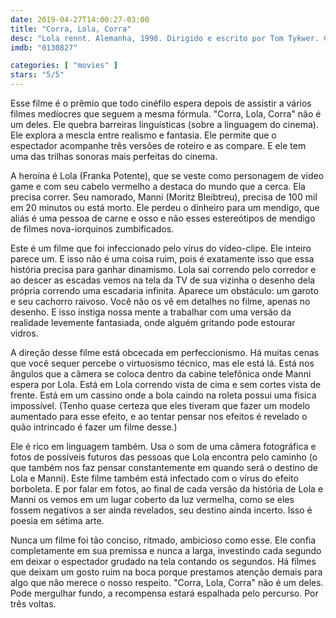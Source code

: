 ```yaml
---
date: 2019-04-27T14:00:27-03:00
title: "Corra, Lola, Corra"
desc: "Lola rennt. Alemanha, 1998. Dirigido e escrito por Tom Tykwer. Com Franka Potente, Moritz Bleibtreu, Herbert Knaup."
imdb: "0130827"

categories: [ "movies" ]
stars: "5/5"
---
```

Esse filme é o prêmio que todo cinéfilo espera depois de assistir a vários filmes medíocres que seguem a mesma fórmula. "Corra, Lola, Corra" não é um deles. Ele quebra barreiras linguísticas (sobre a linguagem do cinema). Ele explora a mescla entre realismo e fantasia. Ele permite que o espectador acompanhe três versões de roteiro e as compare. E ele tem uma das trilhas sonoras mais perfeitas do cinema.

A heroína é Lola (Franka Potente), que se veste como personagem de vídeo game e com seu cabelo vermelho a destaca do mundo que a cerca. Ela precisa correr. Seu namorado, Manni (Moritz Bleibtreu), precisa de 100 mil em 20 minutos ou está morto. Ele perdeu o dinheiro para um mendigo, que aliás é uma pessoa de carne e osso e não esses estereótipos de mendigo de filmes nova-iorquinos zumbificados.

Este é um filme que foi infeccionado pelo vírus do vídeo-clipe. Ele inteiro parece um. E isso não é uma coisa ruim, pois é exatamente isso que essa história precisa para ganhar dinamismo. Lola sai correndo pelo corredor e ao descer as escadas vemos na tela da TV de sua vizinha o desenho dela própria correndo uma escadaria infinita. Aparece um obstáculo: um garoto e seu cachorro raivoso. Você não os vê em detalhes no filme, apenas no desenho. E isso instiga nossa mente a trabalhar com uma versão da realidade levemente fantasiada, onde alguém gritando pode estourar vidros.

A direção desse filme está obcecada em perfeccionismo. Há muitas cenas que você sequer percebe o virtuosismo técnico, mas ele está lá. Está nos ângulos que a câmera se coloca dentro da cabine telefônica onde Manni espera por Lola. Está em Lola correndo vista de cima e sem cortes vista de frente. Está em um cassino onde a bola caindo na roleta possui uma física impossível. (Tenho quase certeza que eles tiveram que fazer um modelo aumentado para esse efeito, e ao tentar pensar nos efeitos é revelado o quão intrincado é fazer um filme desse.)

Ele é rico em linguagem também. Usa o som de uma câmera fotográfica e fotos de possíveis futuros das pessoas que Lola encontra pelo caminho (o que também nos faz pensar constantemente em quando será o destino de Lola e Manni). Este filme também está infectado com o vírus do efeito borboleta. E por falar em fotos, ao final de cada versão da história de Lola e Manni os vemos em um lugar coberto da luz vermelha, como se eles fossem negativos a ser ainda revelados, seu destino ainda incerto. Isso é poesia em sétima arte.

Nunca um filme foi tão conciso, ritmado, ambicioso como esse. Ele confia completamente em sua premissa e nunca a larga, investindo cada segundo em deixar o espectador grudado na tela contando os segundos. Há filmes que deixam um gosto ruim na boca porque prestamos atenção demais para algo que não merece o nosso respeito. "Corra, Lola, Corra" não é um deles. Pode mergulhar fundo, a recompensa estará espalhada pelo percurso. Por três voltas.
